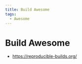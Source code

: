 ```yaml
---
title: Build Awesome
tags:
  - Awesome
---
```


# Build Awesome

- https://reproducible-builds.org/
